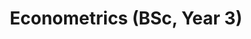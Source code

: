 ---
title: Econometrics (BSc, Year 3)
summary: Lecturers, Prof. Nicola Mastrorocco and Prof. Gaia Narciso - Best Teaching Assistant 2021
---